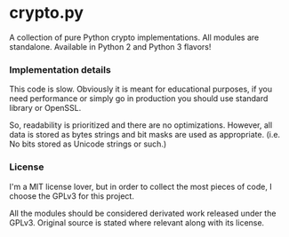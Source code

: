 crypto.py
=========

A collection of pure Python crypto implementations. All modules are standalone. Available in Python 2 and Python 3 flavors!

### Implementation details

This code is slow. Obviously it is meant for educational purposes, if you need performance or simply go in production you should use standard library or OpenSSL.

So, readability is prioritized and there are no optimizations. However, all data is stored as bytes strings and bit masks are used as appropriate. (i.e. No bits stored as Unicode strings or such.)

### License

I'm a MIT license lover, but in order to collect the most pieces of code, I choose the GPLv3 for this project.

All the modules should be considered derivated work released under the GPLv3. Original source is stated where relevant along with its license.
